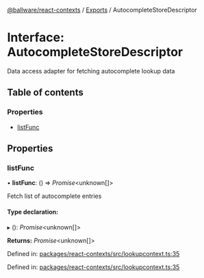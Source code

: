[@ballware/react-contexts](../README.md) / [Exports](../modules.md) / AutocompleteStoreDescriptor

# Interface: AutocompleteStoreDescriptor

Data access adapter for fetching autocomplete lookup data

## Table of contents

### Properties

- [listFunc](autocompletestoredescriptor.md#listfunc)

## Properties

### listFunc

• **listFunc**: () => *Promise*<unknown[]\>

Fetch list of autocomplete entries

#### Type declaration:

▸ (): *Promise*<unknown[]\>

**Returns:** *Promise*<unknown[]\>

Defined in: [packages/react-contexts/src/lookupcontext.ts:35](https://github.com/ballware/ballware-client/blob/f0c9e54/packages/react-contexts/src/lookupcontext.ts#L35)

Defined in: [packages/react-contexts/src/lookupcontext.ts:35](https://github.com/ballware/ballware-client/blob/f0c9e54/packages/react-contexts/src/lookupcontext.ts#L35)
